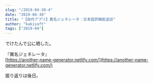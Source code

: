```yaml
---
slug: "/2019-04-30-4"
date: "2019-04-30"
title: "【自作アプリ】異名ジェネレータ：日本語訳機能追加"
author: "kakisoft"
tags: ["2019-04"]
---
```

でけたんで公に晒した。  

『異名ジェネレータ』  
[https://another-name-generator.netlify.com/](https://another-name-generator.netlify.com/)  

振り返りは後日。  
